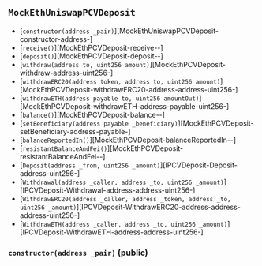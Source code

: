 ## <span id="MockEthUniswapPCVDeposit"></span> `MockEthUniswapPCVDeposit`



- [`constructor(address _pair)`][MockEthUniswapPCVDeposit-constructor-address-]
- [`receive()`][MockEthPCVDeposit-receive--]
- [`deposit()`][MockEthPCVDeposit-deposit--]
- [`withdraw(address to, uint256 amount)`][MockEthPCVDeposit-withdraw-address-uint256-]
- [`withdrawERC20(address token, address to, uint256 amount)`][MockEthPCVDeposit-withdrawERC20-address-address-uint256-]
- [`withdrawETH(address payable to, uint256 amountOut)`][MockEthPCVDeposit-withdrawETH-address-payable-uint256-]
- [`balance()`][MockEthPCVDeposit-balance--]
- [`setBeneficiary(address payable _beneficiary)`][MockEthPCVDeposit-setBeneficiary-address-payable-]
- [`balanceReportedIn()`][MockEthPCVDeposit-balanceReportedIn--]
- [`resistantBalanceAndFei()`][MockEthPCVDeposit-resistantBalanceAndFei--]
- [`Deposit(address _from, uint256 _amount)`][IPCVDeposit-Deposit-address-uint256-]
- [`Withdrawal(address _caller, address _to, uint256 _amount)`][IPCVDeposit-Withdrawal-address-address-uint256-]
- [`WithdrawERC20(address _caller, address _token, address _to, uint256 _amount)`][IPCVDeposit-WithdrawERC20-address-address-address-uint256-]
- [`WithdrawETH(address _caller, address _to, uint256 _amount)`][IPCVDeposit-WithdrawETH-address-address-uint256-]
### <span id="MockEthUniswapPCVDeposit-constructor-address-"></span> `constructor(address _pair)` (public)



